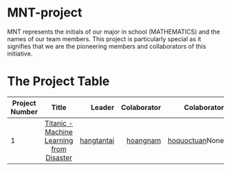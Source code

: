 # MNT-project
MNT represents the initials of our major in school (MATHEMATICS) and the names of our team members. This project is particularly special as it signifies that we are the pioneering members and collaborators of this initiative.

# The Project Table
| Project Number        | Title           | Leader | Colaborator |Colaborator | Model Type | Performance | Status | Link | 
| ------------- |:-------------:| -----:|-----:|-----:|-----:|-----:|-----:|-----:|
| 1 |[Titanic - Machine Learning from Disaster](https://www.kaggle.com/c/titanic/data)| [hangtantai](hangtantai)|[hoangnam](namnguyen1809)|[hoquoctuan](hangtantai)None|None|Started|[Titanic](https://github.com/hangtantai/MNT-project/tree/main/titanic-project)|
